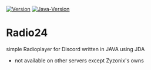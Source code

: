 [![Version](https://img.shields.io/badge/Version-1.0-orange)]() [![Java-Version](https://img.shields.io/badge/Java%20JDK-14-blue)]()
# Radio24
simple Radioplayer for Discord written in JAVA using JDA
- not available on other servers except Zyzonix's owns
